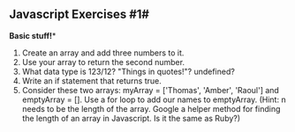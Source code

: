 ## Javascript Exercises #1# 
**Basic stuff!***

1. Create an array and add three numbers to it.
2. Use your array to return the second number.
3. What data type is 123/12? "Things in quotes!"? undefined?
4. Write an if statement that returns true.
5. Consider these two arrays: myArray = ['Thomas', 'Amber', 'Raoul'] and emptyArray = []. Use a for loop to add our names to emptyArray. (Hint: n needs to be the length of the array. Google a helper method for finding the length of an array in Javascript. Is it the same as Ruby?)
